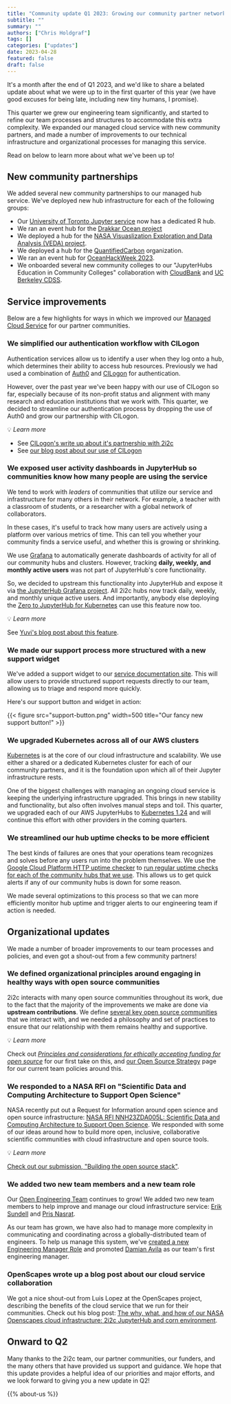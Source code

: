 ```yaml
---
title: "Community update Q1 2023: Growing our community partner network and our team"
subtitle: ""
summary: ""
authors: ["Chris Holdgraf"]
tags: []
categories: ["updates"]
date: 2023-04-28
featured: false
draft: false
---
```


It's a month after the end of Q1 2023, and we'd like to share a belated update about what we were up to in the first quarter of this year (we have good excuses for being late, including new tiny humans, I promise).

This quarter we grew our engineering team significantly, and started to refine our team processes and structures to accommodate this extra complexity.
We expanded our managed cloud service with new community partners, and made a number of improvements to our technical infrastructure and organizational processes for managing this service.

Read on below to learn more about what we've been up to!

## New community partnerships

We added several new community partnerships to our managed hub service.
We've deployed new hub infrastructure for each of the following groups:

- Our [University of Toronto Jupyter service](https://act.utoronto.ca/jupyterhub-support/) now has a dedicated R hub.
- We ran an event hub for the [Drakkar Ocean project](https://www.drakkar-ocean.eu/)
- We deployed a hub for the [NASA Visuaslization Exploration and Data Analysis (VEDA) project](https://www.earthdata.nasa.gov/esds/veda).
- We deployed a hub for the [QuantifiedCarbon](https://www.linkedin.com/company/quantifiedcarbon/about/) organization.
- We ran an event hub for [OceanHackWeek 2023](https://oceanhackweek.org/).
- We onboarded several new community colleges to our "JupyterHubs Education in Community Colleges" collaboration with [CloudBank](https://www.cloudbank.org/welcome-cloudbank) and [UC Berkeley CDSS](https://data.berkeley.edu/).

## Service improvements

Below are a few highlights for ways in which we improved our [Managed Cloud Service](https://docs.2i2c.org) for our partner communities.

### We simplified our authentication workflow with CILogon

Authentication services allow us to identify a user when they log onto a hub, which determines their ability to access hub resources.
Previously we had used a combination of [Auth0](https://auth0.com/) and [CILogon](https://www.cilogon.org/) for authentication.

However, over the past year we've been happy with our use of CILogon so far, especially because of its non-profit status and alignment with many research and education institutions that we work with.
This quarter, we decided to streamline our authentication process by dropping the use of Auth0 and grow our partnership with CILogon.

💡 _Learn more_

- See [CILogon's write up about it's partnership with 2i2c](https://www.ncsa.illinois.edu/security-made-simple-with-ncsas-cilogon/)
- See [our blog post about our use of CILogon](https://2i2c.org/blog/2023/cilogon-integration/)

### We exposed user activity dashboards in JupyterHub so communities know how many people are using the service

We tend to work with _leaders_ of communities that utilize our service and infrastructure for many others in their network.
For example, a teacher with a classroom of students, or a researcher with a global network of collaborators.

In these cases, it's useful to track how many users are actively using a platform over various metrics of time.
This can tell you whether your community finds a service useful, and whether this is growing or shrinking.

We use [Grafana](https://grafana.com/) to automatically generate dashboards of activity for all of our community hubs and clusters.
However, tracking **daily, weekly, and monthly active users** was not part of JupyterHub's core functionality.

So, we decided to upstream this functionality into JupyterHub and expose it via [the JupyterHub Grafana project](https://github.com/jupyterhub/grafana-dashboards).
All 2i2c hubs now track daily, weekly, and monthly unique active users.
And importantly, anybody else deploying the [Zero to JupyterHub for Kubernetes](https://z2jh.jupyter.org) can use this feature now too.

💡 _Learn more_

See [Yuvi's blog post about this feature](https://blog.jupyter.org/accurately-counting-daily-weekly-monthly-active-users-on-jupyterhub-6fbec6c6ce2f).

### We made our support process more structured with a new support widget

We've added a support widget to our [service documentation site](https://docs.2i2c.org).
This will allow users to provide structured support requests directly to our team, allowing us to triage and respond more quickly.

Here's our support button and widget in action:

{{< figure src="support-button.png" width=500 title="Our fancy new support button!" >}}


### We upgraded Kubernetes across all of our AWS clusters

[Kubernetes](https://kubernetes.org) is at the core of our cloud infrastructure and scalability.
We use either a shared or a dedicated Kubernetes cluster for each of our community partners, and it is the foundation upon which all of their Jupyter infrastructure rests.

One of the biggest challenges with managing an ongoing cloud service is keeping the underlying infrastructure upgraded.
This brings in new stability and functionality, but also often involves manual steps and toil.
This quarter, we upgraded each of our AWS JupyterHubs to [Kubernetes 1.24](https://github.com/kubernetes/kubernetes/blob/master/CHANGELOG/CHANGELOG-1.24.md) and will continue this effort with other providers in the coming quarters.

### We streamlined our hub uptime checks to be more efficient

The best kinds of failures are ones that your operations team recognizes and solves before any users run into the problem themselves.
We use the [Google Cloud Platform HTTP uptime checker](https://cloud.google.com/monitoring/uptime-checks) to [run regular uptime checks for each of the community hubs that we use](https://infrastructure.2i2c.org/topic/monitoring-alerting/uptime-checks.html#simple-https-uptime-checks).
This allows us to get quick alerts if any of our community hubs is down for some reason.

We made several optimizations to this process so that we can more efficiently monitor hub uptime and trigger alerts to our engineering team if action is needed.

## Organizational updates

We made a number of broader improvements to our team processes and policies, and even got a shout-out from a few community partners!

### We defined organizational principles around engaging in healthy ways with open source communities

2i2c interacts with many open source communities throughout its work, due to the fact that the majority of the improvements we make are done via **upstream contributions**.
We define [several key open source communities](https://compass.2i2c.org/organization/mission/#key-stakeholders) that we interact with, and we needed a philosophy and set of practices to ensure that our relationship with them remains healthy and supportive.

💡 _Learn more_

Check out _[Principles and considerations for ethically accepting funding for open source](https://2i2c.org/blog/2023/open-source-funding-principles/)_ for our first take on this, and [our Open Source Strategy](https://compass.2i2c.org/open-source/strategy/) page for our current team policies around this.

### We responded to a NASA RFI on "Scientific Data and Computing Architecture to Support Open Science"

NASA recently put out a Request for Information around open science and open source infrastructure: [NASA RFI NNH23ZDA005L: Scientific Data and Computing Architecture to Support Open Science](https://nspires.nasaprs.com/external/solicitations/summary.do?solId=%7B78AA81B6-A7B9-D934-20F8-7B3151DA59A2%7D&path=&method=init).
We responded with some of our ideas around how to build more open, inclusive, collaborative scientific communities with cloud infrastructure and open source tools.

💡 _Learn more_

[Check out our submission, "Building the open source stack"](https://zenodo.org/record/7662828#.ZFEROBXMKrN).

### We added two new team members and a new team role

Our [Open Engineering Team](https://2i2c.org/organization/#faces) continues to grow!
We added two new team members to help improve and manage our cloud infrastructure service: [Erik Sundell](https://2i2c.org/author/erik-sundell/) and [Pris Nasrat](https://2i2c.org/author/pris-nasrat/).

As our team has grown, we have also had to manage more complexity in communicating and coordinating across a globally-distributed team of engineers.
To help us manage this system, we've [created a new Engineering Manager Role](https://compass.2i2c.org/engineering/roles/engineering-manager/) and promoted [Damian Avila](https://2i2c.org/author/damian-avila/) as our team's first engineering manager.

### OpenScapes wrote up a blog post about our cloud service collaboration

We got a nice shout-out from Luis Lopez at the OpenScapes project, describing the benefits of the cloud service that we run for their communities.
Check out his blog post: [The why, what, and how of our NASA Openscapes cloud infrastructure: 2i2c JupyterHub and corn environment](https://www.openscapes.org/blog/2022/11/17/nasa-earthdata-cloud-infrastructure/#cloud-optimized-data-formats).

## Onward to Q2

Many thanks to the 2i2c team, our partner communities, our funders, and the many others that have provided us support and guidance.
We hope that this update provides a helpful idea of our priorities and major efforts, and we look forward to giving you a new update in Q2!

{{% about-us %}}
